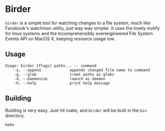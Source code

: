 # Birder

`birder` is a simple tool for watching changes to a file system, much like Facebook's watchman utility, just way way simpler. It uses the lovely inotify for linux systems and the incomprehensibly overengineered File System Events API on MacOS X, keeping resource usage low.

## Usage

```
Usage: birder [flags] paths... -- command
    -a, --append             appends changed file name to command
    -g, --glob               treat paths as globs
    -d, --daemonize          launch as daemon
    -h, --help               print help message
```

## Building

Building is very easy. Just hit make, and `birder` will be built in the `bin` directory.

```
make
```
